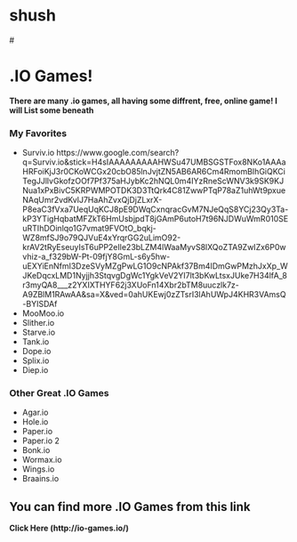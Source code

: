 # shush
#<h1> .IO Games! </h1> 
<b> There are many .io games, all having some diffrent, free, online game! I will List some beneath </b>

<h3> My Favorites </h3>
<ul> 
<li>Surviv.io https://www.google.com/search?q=Surviv.io&stick=H4sIAAAAAAAAAHWSu47UMBSGSTFox8NKo1AAAaHRFoiKjJ3r0CKoWCGx20cbO85lnJvjtZN5AB6AR6Cm4RmomBIhGiQKCiTegJJllvGkofzOOf7Pf375aHJybKc2hNQL0m4IYzRneScWNV3k9SK9KJNua1xPxBivC5KRPWMPOTDK3D3TtQrk4C81ZwwPTqP78aZ1uhWt9pxueNAqUmr2vdKvlJ7HaAhZvxQjDjZLxrX-P8eaC3fVxa7UeqUqKCJ8pE9DWqCxnqracGvM7NJeQqS8YCj23Qy3Ta-kP3YTigHqbatMFZkT6HmUsbjpdT8jGAmP6utoH7t96NJDWuWmR010SEuRTIhDOinlqo1G7vmat9FVOtO_bqkj-WZ8mfSJ9o79QJVuE4xYrqrGG2uLimO92-krAV2tRyEseuyIsT6uPP2eIle23bLZM4lWaaMyvS8lXQoZTA9ZwIZx6P0wvhiz-a_f329bW-Pt-09fjY8GmL-s6y5hw-uEXYiEnNfmI3DzeSVyMZgPwLG1O9cNPAkf37Bm4IDmGwPMzhJxXp_WJKeDqcxLMD1Nyjjh3StqvgDgWc1YgkVeV2YI7lt3bKwLtsxJUke7H34lfA_8r3myQA8___z2YXIXTHYF62j3XUoFn14Xbr2bTM8uuczlk7z-A9ZBlM1RAwAA&sa=X&ved=0ahUKEwj0zZTsrI3lAhUWpJ4KHR3VAmsQ-BYISDAf</li>
<li>MooMoo.io</li>
<li>Slither.io</li>
<li>Starve.io</li>
<li>Tank.io</li>
<li>Dope.io</li>
<li>Splix.io</li>
<li>Diep.io</li>

</ul>

<h3> Other Great .IO Games </h3>
<ul>
	<li>Agar.io</li>
	<li>Hole.io</li>
	<li>Paper.io</li>
	<li>Paper.io 2</li>
	<li>Bonk.io</li>
	<li>Wormax.io</li>
	<li>Wings.io</li>
	<li>Braains.io</li>

</ul>

<h2> You can find more .IO Games from this link </h2>
<b> Click Here (http://io-games.io/)</b>





